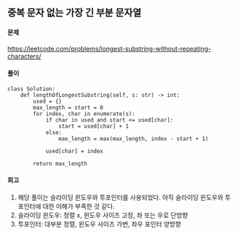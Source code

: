 ## 중복 문자 없는 가장 긴 부분 문자열

#### 문제
https://leetcode.com/problems/longest-substring-without-repeating-characters/

#### 풀이
``` python3
class Solution:
    def lengthOfLongestSubstring(self, s: str) -> int:
        used = {}
        max_length = start = 0
        for index, char in enumerate(s):
            if char in used and start <= used[char]:
                start = used[char] + 1
            else:
                max_length = max(max_length, index - start + 1)
                
            used[char] = index
        
        return max_length
```

#### 회고
1. 해당 풀이는 슬라이딩 윈도우와 투포인터를 사용되었다. 아직 슬라이딩 윈도우와 투포인터에 대한 이해가 부족한 것 같다.
2. 슬라이딩 윈도우: 정렬 x, 윈도우 사이즈 고정, 좌 또는 우로 단방향
3. 투포인터: 대부분 정렬, 윈도우 사이즈 가변, 좌우 포인터 양방향
